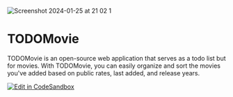 ![Screenshot 2024-01-25 at 21 02 1](https://github.com/bkrem/react-d3-tree/assets/4838076/4c94c45f-a468-480d-b066-6a505fe16de0)

# TODOMovie

TODOMovie is an open-source web application that serves as a todo list but for movies. With TODOMovie, you can easily organize and sort the movies you've added based on public rates, last added, and release years.

[![Edit in CodeSandbox](https://assets.codesandbox.io/github/button-edit-lime.svg)](https://codesandbox.io/p/github/danilowoz/todomovie)